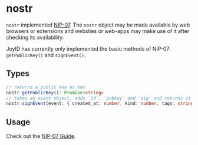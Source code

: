 # nostr

`nostr` implemented [NIP-07](https://github.com/nostr-protocol/nips/blob/master/07.md). The `nostr` object may be made available by web browsers or extensions and websites or web-apps may make use of it after checking its availability.

JoyID has currently only implemented the basic methods of NIP-07: `getPublicKey()` and `signEvent()`.

## Types

```ts
// returns a public key as hex
nostr.getPublicKey(): Promise<string>
// takes an event object, adds `id`, `pubkey` and `sig` and returns it
nostr.signEvent(event: { created_at: number, kind: number, tags: string[][], content: string }): Promise<Event>
```

## Usage

Check out the [NIP-07 Guide](/guide/nostr/nip-07).
